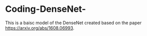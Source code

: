 # Coding-DenseNet-

This is a baisc model of the DenseNet created based on the paper https://arxiv.org/abs/1608.06993.
